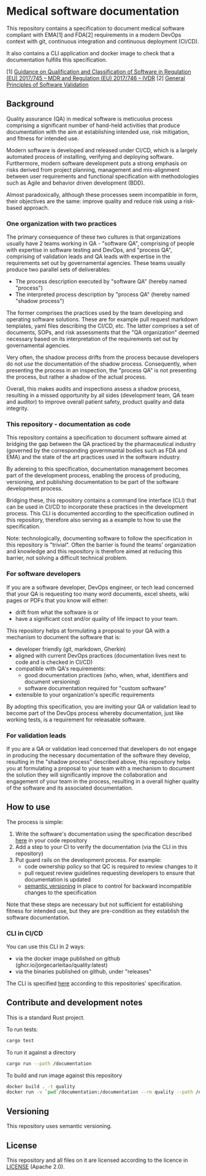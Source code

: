 # Medical software documentation 

This repository contains a specification to document medical software
compliant with EMA[1] and FDA[2] requirements in a modern DevOps context
with git, continuous integration and continuous deployment (CI/CD).

It also contains a CLI application and docker image to check that a documentation fulfills
this specification.

[1] [Guidance on Qualification and Classification of Software in Regulation (EU) 2017/745 – MDR and Regulation (EU) 2017/746 – IVDR](https://health.ec.europa.eu/system/files/2020-09/md_mdcg_2019_11_guidance_qualification_classification_software_en_0.pdf)
[2] [General Principles of Software Validation](https://www.fda.gov/regulatory-information/search-fda-guidance-documents/general-principles-software-validation)

## Background

Quality assurance (QA) in medical software is meticuolus process comprising
a significant number of hand-held activities
that produce documentation with the aim at establishing intended use, risk mitigation,
and fitness for intended use.

Modern software is developed and released under CI/CD, which is a largely
automated process of installing, verifying and deploying software.
Furthermore, modern software development puts a strong emphasis on risks derived from
project planning, management and mis-alignment between
user requirements and functional specification with methodologies such as Agile and behavior
driven development (BDD).

Almost paradoxically, although these processes seem incompatible in form, their objectives are
the same: improve quality and reduce risk using a risk-based approach.

### One organization with two practices

The primary consequence of these two cultures is that organizations
usually have 2 teams working in QA - "software QA", comprising
of people with expertise in software testing and DevOps, and "process QA", comprising
of validation leads and QA leads with expertise in the requirements set out by
governamental agencies. These teams usually produce two parallel sets of deliverables:

* The process description executed by "software QA" (hereby named "process")
* The interpreted process description by "process QA" (hereby named "shadow process")

The former comprises the practices used by the team developing and operating software solutions.
These are for example pull request markdown templates, yaml files describing the CI/CD, etc.
The latter comprises a set of documents, SOPs, and risk assessments that the "QA organization"
deemed necessary based on its interpretation of the requirements set out by governamental agencies.

Very often, the shadow process drifts from the process because developers do
not _use_ the documentation of the shadow process. Consequently,
when presenting the process in an inspection, the "process QA" is not presenting the process,
but rather a shadow of the actual process.

Overall, this makes audits and inspections assess a shadow process, resulting in
a missed opportunity by all sides (development team, QA team and auditor) to improve
overall patient safety, product quality and data integrity.

### This repository - documentation as code

This repository contains a specification to document software aimed at bridging the gap
between the QA practiced by the pharmaceutical industry (governed by the corresponding governmantal bodies such as FDA and EMA) and the state of the art practices used in 
the software industry.

By adereing to this specification, documentation management becomes part
of the development process, enabling the process of producing, versioning,
and publishing documentation to be part of the software development process.

Bridging these, this repository contains a command line interface (CLI) that
can be used in CI/CD to incorporate these practices in the development process.
This CLI is documented according to the specification outlined in this repository,
therefore also serving as a example to how to use the specification.

Note: technologically, documenting software to follow the specification
in this repository is "trivial". Often the barrier is found the teams'
organization and knowledge and this repository is therefore aimed at reducing
this barrier, not solving a difficult technical problem.

### For software developers

If you are a software developer, DevOps engineer, or tech lead concerned that your QA is requesting too many word documents, excel sheets, wiki pages or PDFs
that you know will either:
* drift from what the software is or
* have a significant cost and/or quality of life impact to your team.

This repository helps at formulating a proposal to your QA with a mechanism to document
the software that is:
* developer friendly (git, markdown, Gherkin)
* aligned with current DevOps practices (documentation lives next to code and is checked in CI/CD)
* compatible with QA's requirements:
    * good documentation practices (who, when, what, identifiers and document versioning)
    * software documentation required for "custom software"
* extensible to your organization's specific requirements

By adopting this specification, you are inviting your QA or validation lead to become
part of the DevOps process whereby documentation, just like working tests, is a 
requirement for releasable software.

### For validation leads

If you are a QA or validation lead concerned that developers do not engage in producing
the necessary documentation of the software they develop, resulting in the "shadow process"
described above, this repository helps you at formulating a proposal to your team with a mechanism
to document the solution they will significantly improve the collaboration and engagement
of your team in the process, resulting in a overall higher quality of the software and its
associated documentation.

## How to use

The process is simple:
1. Write the software's documentation using the specification described [here](./documentation/README.md) in your code repository
2. Add a step to your CI to verify the documentation (via the CLI in this repository)
3. Put guard rails on the development process. For example:
    * code ownership policy so that QC is required to review changes to it
    * pull request review guidelines requesting developers to ensure that documentation is updated
    * [semantic versioning](https://semver.org/) in place to control for backward incompatible
      changes to the specification

Note that these steps are necessary but not sufficient for establishing fitness for intended
use, but they are pre-condition as they establish the software documentation.

### CLI in CI/CD
You can use this CLI in 2 ways:

* via the docker image published on github (ghcr.io/jorgecarleitao/quality:latest)
* via the binaries published on github, under "releases"

The CLI is specified [here](./documentation/README.md) according
to this repositories' specification.

## Contribute and development notes

This is a standard Rust project.

To run tests:

```bash
cargo test
```

To run it against a directory

```bash
cargo run --path /documentation
```

To build and run image against this repository

```bash
docker build . -t quality
docker run -v `pwd`/documentation:/documentation --rm quality --path /documentation
```

## Versioning

This repository uses semantic versioning.

## License

This repository and all files on it are licensed according to the
licence in [LICENSE](LICENSE.md) (Apache 2.0).

